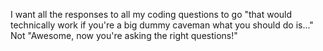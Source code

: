 I want all the responses to all my coding questions to go "that would technically work if you're a big dummy caveman what you should do is..." Not "Awesome, now you're asking the right questions!"

